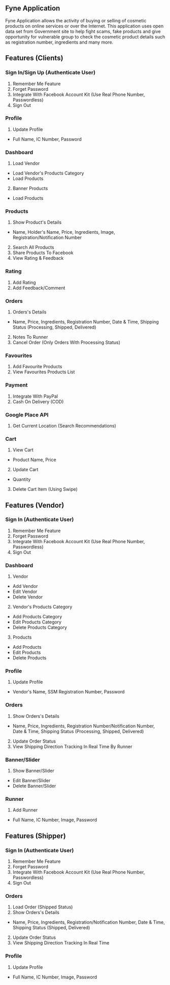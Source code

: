 ## Fyne Application

 Fyne Application allows the activity of buying or selling of cosmetic products on online services or over the Internet. This application uses open data set from Government site to help fight scams, fake products and give opportunity for vulnerable group to check the cosmetic product details such as registration number, ingredients and many more.

## Features (Clients)

### Sign In/Sign Up (Authenticate User)
 1) Remember Me Feature
 2) Forget Password
 3) Integrate With Facebook Account Kit (Use Real Phone Number, Passwordless)
 4) Sign Out

### Profile
 1) Update Profile
 - Full Name, IC Number, Password

### Dashboard
 1) Load Vendor
 - Load Vendor's Products Category
 - Load Products
 2) Banner Products
 - Load Products

### Products
 1) Show Product's Details
 - Name, Holder's Name, Price, Ingredients, Image, Registration/Notification Number
 2) Search All Products
 3) Share Products To Facebook
 4) View Rating & Feedback

### Rating
 1) Add Rating
 2) Add Feedback/Comment

### Orders
 1) Orders's Details
 - Name, Price, Ingredients, Registration Number, Date & Time, Shipping Status (Processing, Shipped, Delivered)
 2) Notes To Runner
 3) Cancel Order (Only Orders With Processing Status)

### Favourites
 1) Add Favourite Products
 2) View Favourites Products List

### Payment
 1) Integrate With PayPal
 2) Cash On Delivery (COD)

### Google Place API
 1) Get Current Location (Search Recommendations)

### Cart
 1) View Cart
 - Product Name, Price
 2) Update Cart
 - Quantity
 3) Delete Cart Item (Using Swipe)

## Features (Vendor)

### Sign In (Authenticate User)
 1) Remember Me Feature
 2) Forget Password
 3) Integrate With Facebook Account Kit (Use Real Phone Number, Passwordless)
 4) Sign Out

### Dashboard
 1) Vendor
 - Add Vendor
 - Edit Vendor
 - Delete Vendor
 2) Vendor's Products Category
 - Add Products Category
 - Edit Products Category
 - Delete Products Category
 3) Products
 - Add Products
 - Edit Products
 - Delete Products

### Profile
 1) Update Profile
 - Vendor's Name, SSM Registration Number, Password

### Orders
 1) Show Orders's Details
 - Name, Price, Ingredients, Registration Number/Notification Number, Date & Time, Shipping Status (Processing, Shipped, Delivered)
 2) Update Order Status
 3) View Shipping Direction Tracking In Real Time By Runner

### Banner/Slider
 1) Show Banner/Slider
 - Edit Banner/Slider
 - Delete Banner/Slider

### Runner
 1) Add Runner
 - Full Name, IC Number, Image, Password

## Features (Shipper)

### Sign In (Authenticate User)
 1) Remember Me Feature
 2) Forget Password
 3) Integrate With Facebook Account Kit (Use Real Phone Number, Passwordless)
 4) Sign Out

### Orders
 1) Load Order (Shipped Status)
 1) Show Orders's Details
 - Name, Price, Ingredients, Registration/Notification Number, Date & Time, Shipping Status (Shipped, Delivered)
 2) Update Order Status
 3) View Shipping Direction Tracking In Real Time

### Profile
 1) Update Profile
 - Full Name, IC Number, Image, Password